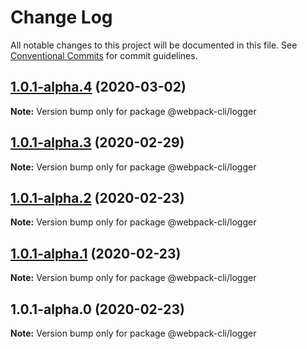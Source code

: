 # Change Log

All notable changes to this project will be documented in this file.
See [Conventional Commits](https://conventionalcommits.org) for commit guidelines.

## [1.0.1-alpha.4](https://github.com/webpack/webpack-cli/compare/@webpack-cli/logger@1.0.1-alpha.3...@webpack-cli/logger@1.0.1-alpha.4) (2020-03-02)

**Note:** Version bump only for package @webpack-cli/logger

## [1.0.1-alpha.3](https://github.com/webpack/webpack-cli/compare/@webpack-cli/logger@1.0.1-alpha.2...@webpack-cli/logger@1.0.1-alpha.3) (2020-02-29)

**Note:** Version bump only for package @webpack-cli/logger

## [1.0.1-alpha.2](https://github.com/webpack/webpack-cli/compare/@webpack-cli/logger@1.0.1-alpha.1...@webpack-cli/logger@1.0.1-alpha.2) (2020-02-23)

**Note:** Version bump only for package @webpack-cli/logger

## [1.0.1-alpha.1](https://github.com/webpack/webpack-cli/compare/@webpack-cli/logger@1.0.1-alpha.0...@webpack-cli/logger@1.0.1-alpha.1) (2020-02-23)

**Note:** Version bump only for package @webpack-cli/logger

## 1.0.1-alpha.0 (2020-02-23)

**Note:** Version bump only for package @webpack-cli/logger
